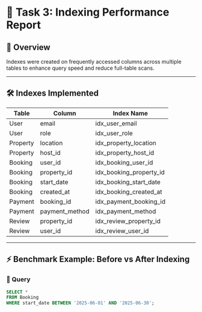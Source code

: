 # 🧠 Task 3: Indexing Performance Report

## 📌 Overview

Indexes were created on frequently accessed columns across multiple tables to enhance query speed and reduce full-table scans.

---

## 🛠 Indexes Implemented

| Table     | Column           | Index Name               |
|-----------|------------------|--------------------------|
| User      | email            | idx_user_email           |
| User      | role             | idx_user_role            |
| Property  | location         | idx_property_location    |
| Property  | host_id          | idx_property_host_id     |
| Booking   | user_id          | idx_booking_user_id      |
| Booking   | property_id      | idx_booking_property_id  |
| Booking   | start_date       | idx_booking_start_date   |
| Booking   | created_at       | idx_booking_created_at   |
| Payment   | booking_id       | idx_payment_booking_id   |
| Payment   | payment_method   | idx_payment_method       |
| Review    | property_id      | idx_review_property_id   |
| Review    | user_id          | idx_review_user_id       |

---

## ⚡️ Benchmark Example: Before vs After Indexing

### 🎯 Query
```sql
SELECT * 
FROM Booking 
WHERE start_date BETWEEN '2025-06-01' AND '2025-06-30';
